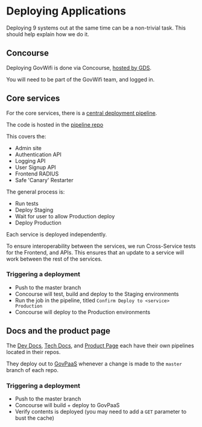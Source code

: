 # Deploying Applications

Deploying 9 systems out at the same time can be a non-trivial task. This should
help explain how we do it.

## Concourse

Deploying GovWifi is done via Concourse, [hosted by GDS][gds_concourse].

You will need to be part of the GovWifi team, and logged in.

## Core services

For the core services, there is a [central deployment pipeline][concourse_deploy_pipeline].

The code is hosted in the [pipeline repo][concourse_deploy_pipeline_repo]

This covers the:

- Admin site
- Authentication API
- Logging API
- User Signup API
- Frontend RADIUS
- Safe 'Canary' Restarter

The general process is:

- Run tests
- Deploy Staging
- Wait for user to allow Production deploy
- Deploy Production

Each service is deployed independently.

To ensure interoperability between the services, we run Cross-Service tests for the Frontend, and APIs.
This ensures that an update to a service will work between the rest of the services.

### Triggering a deployment

- Push to the master branch
- Concourse will test, build and deploy to the Staging environments
- Run the job in the pipeline, titled `Confirm Deploy to <service> Production`
- Concourse will deploy to the Production environments

## Docs and the product page

The [Dev Docs][dev-docs-repo], [Tech Docs][tech-docs-repo], and [Product Page][product-page-repo] each have their
own pipelines located in their repos.

They deploy out to [GovPaaS][govpaas] whenever a change is made to the `master` branch of each repo.

### Triggering a deployment

- Push to the master branch
- Concourse will build + deploy to GovPaaS
- Verify contents is deployed (you may need to add a `GET` parameter to bust the cache)


[gds_concourse]: https://cd.gds-reliability.engineering/
[concourse_deploy_pipeline]: https://cd.gds-reliability.engineering/teams/govwifi/pipelines/deploy
[concourse_deploy_pipeline_repo]: https://github.com/alphagov/govwifi-concourse-deploy-pipeline
[dev-docs-repo]: https://github.com/alphagov/govwifi-dev-docs
[tech-docs-repo]: https://github.com/alphagov/govwifi-tech-docs
[product-page-repo]: https://github.com/alphagov/govwifi-product-page
[govpaas]: https://www.cloud.service.gov.uk/
